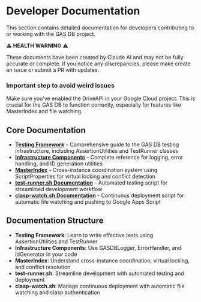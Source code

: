 # Developer Documentation

This section contains detailed documentation for developers contributing to or working with the GAS DB project.

⚠️ **HEALTH WARNING** ⚠️

These documents have been created by Claude AI and may not be fully accurate or complete. If you notice any discrepancies, please make create an issue or submit a PR with updates.

### Important step to avoid weird issues

Make sure you've enabled the DriveAPI in your Google Cloud project. This is crucial for the GAS DB to function correctly, especially for features like MasterIndex and file watching.

## Core Documentation

- [**Testing Framework**](./Testing_Framework.md) - Comprehensive guide to the GAS DB testing infrastructure, including AssertionUtilities and TestRunner classes
- [**Infrastructure Components**](./Infrastructure_Components.md) - Complete reference for logging, error handling, and ID generation utilities
- [**MasterIndex**](./MasterIndex.md) - Cross-instance coordination system using ScriptProperties for virtual locking and conflict detection
- [**test-runner.sh Documentation**](./test-runner.sh.md) - Automated testing script for streamlined development workflow
- [**clasp-watch.sh Documentation**](./clasp-watch.sh.md) - Continuous deployment script for automatic file watching and pushing to Google Apps Script

## Documentation Structure

- **Testing Framework**: Learn to write effective tests using AssertionUtilities and TestRunner
- **Infrastructure Components**: Use GASDBLogger, ErrorHandler, and IdGenerator in your code
- **MasterIndex**: Understand cross-instance coordination, virtual locking, and conflict resolution
- **test-runner.sh**: Streamline development with automated testing and deployment
- **clasp-watch.sh**: Manage continuous deployment with automatic file watching and clasp authentication
